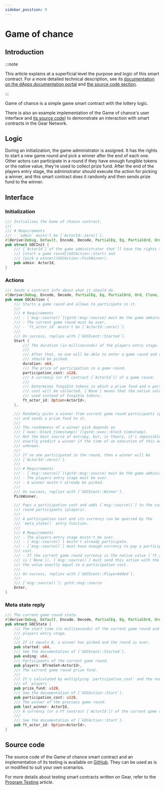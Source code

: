 ```yaml
---
sidebar_position: 9
---
```


# Game of chance

## Introduction

:::note

This article explains at a superficial level the purpose and logic of this smart contract. For a more detailed technical description, see its [documentation on the dApps documentation portal](https://dapps.gear.rs/game_of_chance) and [the source code section](#source-code).

:::

Game of chance is a simple game smart contract with the lottery logic.

There is also an example implementation of the Game of chance's user interface and [its source code](https://github.com/gear-tech/gear-js/tree/main/apps/game-of-chance)) to demonstrate an interaction with smart contracts in the Gear Network.

<!-- > <iframe width="100%" height="315" src="https://www.youtube.com/embed/35StUMjbdFc" allow="fullscreen"></iframe>
-->

## Logic

During an initialization, the game administrator is assigned. It has the rights to start a new game round and pick a winner after the end of each one. Other actors can participate in a round if they have enough fungible tokens or the native value, they're used to collect prize fund. After the end of the players entry stage, the administrator should execute the action for picking a winner, and this smart contract does it randomly and then sends prize fund to the winner.

## Interface

### Initialization

```rust
/// Initializes the Game of chance contract.
///
/// # Requirements
/// - `admin` mustn't be [`ActorId::zero()`].
#[derive(Debug, Default, Encode, Decode, PartialEq, Eq, PartialOrd, Ord, Clone, TypeInfo)]
pub struct GOCInit {
    /// [`ActorId`] of the game administrator that'll have the rights to
    /// [start a game round](GOCAction::Start) and
    /// [pick a winner](GOCAction::PickWinner).
    pub admin: ActorId,
}
```

### Actions

```rust
/// Sends a contract info about what it should do.
#[derive(Debug, Encode, Decode, PartialEq, Eq, PartialOrd, Ord, Clone, Copy, TypeInfo)]
pub enum GOCAction {
    /// Starts a game round and allows to participate in it.
    ///
    /// # Requirements
    /// - [`msg::source()`](gstd::msg::source) must be the game administrator.
    /// - The current game round must be over.
    /// - `ft_actor_id` mustn't be [`ActorId::zero()`].
    ///
    /// On success, replies with [`GOCEvent::Started`].
    Start {
        /// The duration (in milliseconds) of the players entry stage.
        ///
        /// After that, no one will be able to enter a game round and a winner
        /// should be picked.
        duration: u64,
        /// The price of participation in a game round.
        participation_cost: u128,
        /// A currency (or FT contract [`ActorId`]) of a game round.
        ///
        /// Determines fungible tokens in which a prize fund and a participation
        /// cost will be collected. [`None`] means that the native value will be
        /// used instead of fungible tokens.
        ft_actor_id: Option<ActorId>,
    },

    /// Randomly picks a winner from current game round participants (players)
    /// and sends a prize fund to it.
    ///
    /// The randomness of a winner pick depends on
    /// [`exec::block_timestamp()`](gstd::exec::block_timestamp).
    /// Not the best source of entropy, but, in theory, it's impossible to
    /// exactly predict a winner if the time of an execution of this action is
    /// unknown.
    ///
    /// If no one participated in the round, then a winner will be
    /// [`ActorId::zero()`].
    ///
    /// # Requirements
    /// - [`msg::source()`](gstd::msg::source) must be the game administrator.
    /// - The players entry stage must be over.
    /// - A winner mustn't already be picked.
    ///
    /// On success, replies with [`GOCEvent::Winner`].
    PickWinner,

    /// Pays a participation cost and adds [`msg::source()`] to the current game
    /// round participants (players).
    ///
    /// A participation cost and its currency can be queried by the
    /// `meta_state()` entry function.
    ///
    /// # Requirements
    /// - The players entry stage mustn't be over.
    /// - [`msg::source()`] mustn't already participate.
    /// - [`msg::source()`] must have enough currency to pay a participation
    /// cost.
    /// - If the current game round currency is the native value (`ft_actor_id`
    /// is [`None`]), [`msg::source()`] must send this action with the amount of
    /// the value exactly equal to a participation cost.
    ///
    /// On success, replies with [`GOCEvent::PlayerAdded`].
    ///
    /// [`msg::source()`]: gstd::msg::source
    Enter,
}
```

### Meta state reply

```rust
/// The current game round state.
#[derive(Debug, Default, Encode, Decode, PartialEq, Eq, PartialOrd, Ord, Clone, TypeInfo)]
pub struct GOCState {
    /// The start time (in milliseconds) of the current game round and the
    /// players entry stage.
    ///
    /// If it equals 0, a winner has picked and the round is over.
    pub started: u64,
    /// See the documentation of [`GOCEvent::Started`].
    pub ending: u64,
    /// Participants of the current game round.
    pub players: BTreeSet<ActorId>,
    /// The current game round prize fund.
    ///
    /// It's calculated by multiplying `participation_cost` and the number
    /// of `players`.
    pub prize_fund: u128,
    /// See the documentation of [`GOCAction::Start`].
    pub participation_cost: u128,
    /// The winner of the previous game round.
    pub last_winner: ActorId,
    /// A currency (or a FT contract [`ActorId`]) of the current game round.
    ///
    /// See the documentation of [`GOCAction::Start`].
    pub ft_actor_id: Option<ActorId>,
}
```

## Source code

The source code of the Game of chance smart contract and an implementation of its testing is available on [GitHub](https://github.com/gear-dapps/game-of-chance). They can be used as is or modified to suit your own scenarios.

For more details about testing smart contracts written on Gear, refer to the [Program Testing](/docs/developing-contracts/testing) article.

